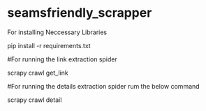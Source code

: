 # seamsfriendly_scrapper

For installing Neccessary Libraries

pip install -r requirements.txt

#For running the link extraction spider

scrapy crawl get_link


#For running the details extraction spider rum the below command

scrapy crawl detail

